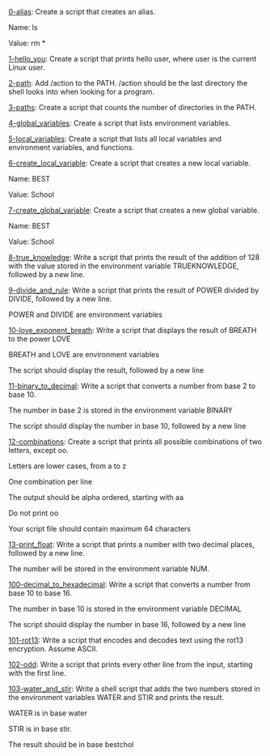 [0-alias](https://github.com/nafscode/alx-system_engineering-devops/blob/master/0x03-shell_variables_expansions/0-alias): Create a script that creates an alias.

Name: ls

Value: rm *

[1-hello_you](https://github.com/nafscode/alx-system_engineering-devops/blob/master/0x03-shell_variables_expansions/1-hello_you): Create a script that prints hello user, where user is the current Linux user.

[2-path](https://github.com/nafscode/alx-system_engineering-devops/blob/master/0x03-shell_variables_expansions/2-path): Add /action to the PATH. /action should be the last directory the shell looks into when looking for a program.

[3-paths](https://github.com/nafscode/alx-system_engineering-devops/blob/master/0x03-shell_variables_expansions/3-paths): Create a script that counts the number of directories in the PATH.

[4-global_variables](https://github.com/nafscode/alx-system_engineering-devops/blob/master/0x03-shell_variables_expansions/4-global_variables): Create a script that lists environment variables.

[5-local_variables](https://github.com/nafscode/alx-system_engineering-devops/blob/master/0x03-shell_variables_expansions/5-local_variables): Create a script that lists all local variables and environment variables, and functions.

[6-create_local_variable](https://github.com/nafscode/alx-system_engineering-devops/blob/master/0x03-shell_variables_expansions/6-create_local_variable): Create a script that creates a new local variable.

Name: BEST

Value: School

[7-create_global_variable](https://github.com/nafscode/alx-system_engineering-devops/blob/master/0x03-shell_variables_expansions/7-create_global_variable): Create a script that creates a new global variable.

Name: BEST

Value: School

[8-true_knowledge](https://github.com/nafscode/alx-system_engineering-devops/blob/master/0x03-shell_variables_expansions/8-true_knowledge): Write a script that prints the result of the addition of 128 with the value stored in the environment variable TRUEKNOWLEDGE, followed by a new line.

[9-divide_and_rule](https://github.com/nafscode/alx-system_engineering-devops/blob/master/0x03-shell_variables_expansions/9-divide_and_rule): Write a script that prints the result of POWER divided by DIVIDE, followed by a new line.

POWER and DIVIDE are environment variables

[10-love_exponent_breath](https://github.com/nafscode/alx-system_engineering-devops/blob/master/0x03-shell_variables_expansions/10-love_exponent_breath): Write a script that displays the result of BREATH to the power LOVE

BREATH and LOVE are environment variables

The script should display the result, followed by a new line

[11-binary_to_decimal](https://github.com/nafscode/alx-system_engineering-devops/blob/master/0x03-shell_variables_expansions/11-binary_to_decimal): Write a script that converts a number from base 2 to base 10.

The number in base 2 is stored in the environment variable BINARY

The script should display the number in base 10, followed by a new line

[12-combinations](https://github.com/nafscode/alx-system_engineering-devops/blob/master/0x03-shell_variables_expansions/12-combinations): Create a script that prints all possible combinations of two letters, except oo.

Letters are lower cases, from a to z

One combination per line

The output should be alpha ordered, starting with aa

Do not print oo

Your script file should contain maximum 64 characters

[13-print_float](https://github.com/nafscode/alx-system_engineering-devops/blob/master/0x03-shell_variables_expansions/13-print_float): Write a script that prints a number with two decimal places, followed by a new line.

The number will be stored in the environment variable NUM.

[100-decimal_to_hexadecimal](https://github.com/nafscode/alx-system_engineering-devops/blob/master/0x03-shell_variables_expansions/100-decimal_to_hexadecimal): Write a script that converts a number from base 10 to base 16.

The number in base 10 is stored in the environment variable DECIMAL

The script should display the number in base 16, followed by a new line

[101-rot13](https://github.com/nafscode/alx-system_engineering-devops/blob/master/0x03-shell_variables_expansions/101-rot13): Write a script that encodes and decodes text using the rot13 encryption. Assume ASCII.

[102-odd](https://github.com/nafscode/alx-system_engineering-devops/blob/master/0x03-shell_variables_expansions/102-odd): Write a script that prints every other line from the input, starting with the first line.

[103-water_and_stir](https://github.com/nafscode/alx-system_engineering-devops/blob/master/0x03-shell_variables_expansions/103-water_and_stir): Write a shell script that adds the two numbers stored in the environment variables WATER and STIR and prints the result.

WATER is in base water

STIR is in base stir.

The result should be in base bestchol
